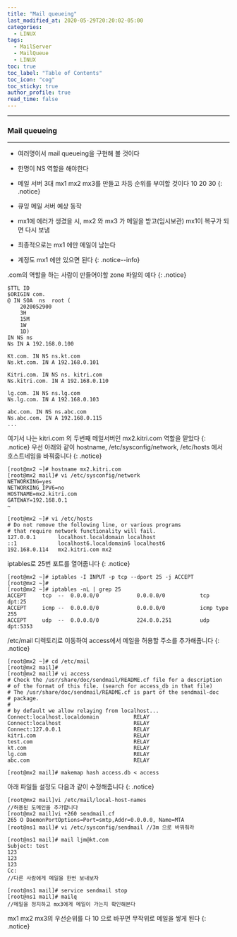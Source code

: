 ```yaml
---
title: "Mail queueing"
last_modified_at: 2020-05-29T20:20:02-05:00
categories:
  - LINUX
tags:
  - MailServer
  - MailQueue
  - LINUX
toc: true 
toc_label: "Table of Contents"
toc_icon: "cog"
toc_sticky: true 
author_profile: true 
read_time: false 
---
```

---
### Mail queueing
---
* 여러명이서 mail queueing을 구현해 볼 것이다
* 한명이 NS 역할을 해야한다
* 메일 서버 3대 mx1 mx2 mx3를 만들고 차등 순위를 부여할 것이다 10 20 30 
{: .notice}

* 큐잉 메일 서버 예상 동작
* mx1에 에러가 생겼을 시, mx2 와 mx3 가 메일을 받고(임시보관) mx1이 복구가 되면 다시 보냄
* 최종적으로는 mx1 에만 메일이 남는다
* 계정도 mx1 에만 있으면 된다
{: .notice--info}

.com의 역할을 하는 사람이 만들어야할 zone 파일의 예다
{: .notice}

```
$TTL ID
$ORIGIN com.
@ IN SOA  ns  root (
	2020052900
	3H
	15M
	1W
	1D)
IN NS ns
Ns IN A 192.168.0.100

Kt.com. IN NS ns.kt.com
Ns.kt.com. IN A 192.168.0.101

Kitri.com. IN NS ns. kitri.com
Ns.kitri.com. IN A 192.168.0.110

lg.com. IN NS ns.lg.com
Ns.lg.com. IN A 192.168.0.103

abc.com. IN NS ns.abc.com
Ns.abc.com. IN A 192.168.0.115 
...
```

여기서 나는 kitri.com 의 두번째 메일서버인 mx2.kitri.com 역할을 맡았다
{: .notice}
우선 아래와 같이 hostname, /etc/sysconfig/network, /etc/hosts 에서 호스트네임을 바꿔줍니다
{: .notice}
```
[root@mx2 ~]# hostname mx2.kitri.com
[root@mx2 mail]# vi /etc/sysconfig/network
NETWORKING=yes
NETWORKING_IPV6=no
HOSTNAME=mx2.kitri.com
GATEWAY=192.168.0.1
~
```

```
[root@mx2 ~]# vi /etc/hosts
# Do not remove the following line, or various programs
# that require network functionality will fail.
127.0.0.1       localhost.localdomain localhost
::1             localhost6.localdomain6 localhost6
192.168.0.114   mx2.kitri.com mx2
```
iptables로 25번 포트를 열어줍니다
{: .notice}
```
[root@mx2 ~]# iptables -I INPUT -p tcp --dport 25 -j ACCEPT
[root@mx2 ~]#
[root@mx2 ~]# iptables -nL | grep 25
ACCEPT     tcp  --  0.0.0.0/0            0.0.0.0/0           tcp dpt:25
ACCEPT     icmp --  0.0.0.0/0            0.0.0.0/0           icmp type 255
ACCEPT     udp  --  0.0.0.0/0            224.0.0.251         udp dpt:5353
```
/etc/mail 디렉토리로 이동하여 access에서 메일을 허용할 주소를 추가해줍니다
{: .notice}
```
[root@mx2 ~]# cd /etc/mail
[root@mx2 mail]#
[root@mx2 mail]# vi access
# Check the /usr/share/doc/sendmail/README.cf file for a description
# of the format of this file. (search for access_db in that file)
# The /usr/share/doc/sendmail/README.cf is part of the sendmail-doc
# package.
#
# by default we allow relaying from localhost...
Connect:localhost.localdomain           RELAY
Connect:localhost                       RELAY
Connect:127.0.0.1                       RELAY
kitri.com                               RELAY
test.com                                RELAY
kt.com                                  RELAY
lg.com                                  RELAY
abc.com                                 RELAY
```
```
[root@mx2 mail]# makemap hash access.db < access
```
아래 파일들 설정도 다음과 같이 수정해줍니다
{: .notice}
```
[root@mx2 mail]vi /etc/mail/local-host-names
//허용된 도메인을 추가합니다
[root@mx2 mail]vi +260 sendmail.cf
265 O DaemonPortOptions=Port=smtp,Addr=0.0.0.0, Name=MTA
[root@ns1 mail]# vi /etc/sysconfig/sendmail //3m 으로 바꿔줘라
```
```
[root@ns1 mail]# mail ljm@kt.com
Subject: test
123
123
123
Cc:
//다른 사람에게 메일을 한번 보내보자
```
```
[root@ns1 mail]# service sendmail stop
[root@ns1 mail]# mailq
//메일을 정지하고 mx3에게 메일이 가는지 확인해본다
```
mx1 mx2 mx3의 우선순위를 다 10 으로 바꾸면 무작위로 메일을 쌓게 된다
{: .notice}
